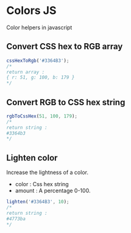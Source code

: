 # Colors JS

Color helpers in javascript

## Convert CSS hex to RGB array

```javascript
cssHexToRgb('#3364B3');
/*
return array :
{ r: 51, g: 100, b: 179 }
*/
```

## Convert RGB to CSS hex string

```javascript
rgbToCssHex(51, 100, 179);
/*
return string :
#3364b3
*/
```

## Lighten color

Increase the lightness of a color.

- color : Css hex string
- amount : A percentage 0-100.

```javascript
lighten('#3364B3', 10);
/*
return string :
#4773ba
*/
```

